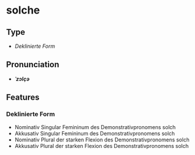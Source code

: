 # solche
## Type
- _Deklinierte Form_
## Pronunciation
- **_ˈzɔlçə_**
## Features
### Deklinierte Form
- Nominativ Singular Femininum des Demonstrativpronomens solch
- Akkusativ Singular Femininum des Demonstrativpronomens solch
- Nominativ Plural der starken Flexion des Demonstrativpronomens solch
- Akkusativ Plural der starken Flexion des Demonstrativpronomens solch
